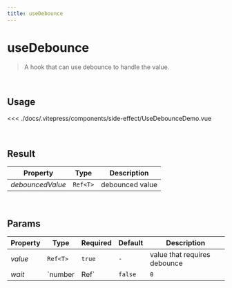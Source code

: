 ```yaml
---
title: useDebounce
---
```


# useDebounce

> A hook that can use debounce to handle the value.

<br />

## Usage

<script>
import UseDebounceDemo from '../.vitepress/components/side-effect/UseDebounceDemo.vue'

export default {
  components: {
    UseDebounceDemo
  }
}
</script>
<div id="UseDebounceDemo" class="container">
  <UseDebounceDemo />
</div>

<<< ./docs/.vitepress/components/side-effect/UseDebounceDemo.vue

<br />

## Result

| Property         | Type     | Description     |
| ---------------- | -------- | --------------- |
| _debouncedValue_ | `Ref<T>` | debounced value |

<br />

## Params

| Property | Type     | Required     | Default | Description                  |
| -------- | -------- | ------------ | ------- | ---------------------------- |
| _value_  | `Ref<T>` | `true`       | `-`     | value that requires debounce |
| _wait_   | `number  | Ref<number>` | `false` | `0`                          | the number of milliseconds to delay |
